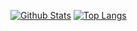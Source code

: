 [![Github Stats](https://github-readme-stats.vercel.app/api?username=Leakoni&theme=radical&show_icons=true)](https://github.com/Leakoni/)
[![Top Langs](https://github-readme-stats.vercel.app/api/top-langs/?username=Leakoni&theme=radical&show_icons=true&layout=compact)](https://github.com/anuraghazra/github-readme-stats)
